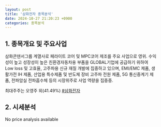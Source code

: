 ```yaml
---
layout: post
title: '삼화전자 종목분석'
date: 2024-10-27 21:20:23 +0900
categories: 종목분석
---
```


## 1. 종목개요 및 주요사업

삼화콘덴서그룹 계열사로 페라이트 코어 및 MPC코어 제조를 주요 사업으로 영위. 수익성이 높고 성장성이 높은 친환경자동차용 부품을 GLOBAL기업에 공급하기 위하여 Low loss 및 고효율, 고주파용 신규 재질 개발에 집중하고 있으며, EMI/EMC 제품, 생활가전 IH 제품, 산업용 특수제품 및 반도체 장비 고주파 전원 제품, 5G 통신중계기 제품, 전파암실 전파흡수체 등의 시장위주로 사업 역량을 집중중.

최대주주는 오영주 외(41.49%)
[#삼화전자](#)

## 2. 시세분석

No price analysis available
